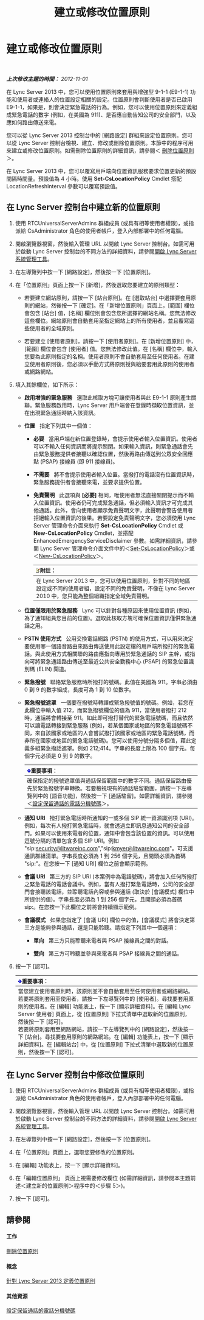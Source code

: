 ﻿---
title: 建立或修改位置原則
TOCTitle: 建立或修改位置原則
ms:assetid: 10338418-4da4-42df-b231-f52098c08dae
ms:mtpsurl: https://technet.microsoft.com/zh-tw/library/JJ687971(v=OCS.15)
ms:contentKeyID: 49889942
ms.date: 08/10/2015
mtps_version: v=OCS.15
ms.translationtype: HT
---

# 建立或修改位置原則

 

_**上次修改主題的時間：** 2012-11-01_

在 Lync Server 2013 中，您可以使用位置原則來套用與增強型 9-1-1 (E9-1-1) 功能和使用者或連絡人的位置設定相關的設定。位置原則會判斷使用者是否已啟用 E9-1-1，如果是，則會決定緊急電話的行為。例如，您可以使用位置原則來定義組成緊急電話的數字 (例如，在美國為 911)、是否應自動告知公司的安全部門，以及應如何路由傳送來電。

您可以從 Lync Server 2013 控制台中的 \[網路設定\] 群組來設定位置原則。您可以從 Lync Server 控制台檢視、建立、修改或刪除位置原則。本節中的程序可用來建立或修改位置原則。如需刪除位置原則的詳細資訊，請參閱＜ [刪除位置原則](lync-server-2013-deleting-a-location-policy.md)＞。

在 Lync Server 2013 中，您可以覆寫用戶端向位置資訊服務要求位置更新的預設間隔時間量。預設值為 4 小時。使用 **Set-CsLocationPolicy** Cmdlet 搭配 LocationRefreshInterval 參數可以覆寫預設值。

## 在 Lync Server 控制台中建立新的位置原則

1.  使用 RTCUniversalServerAdmins 群組成員 (或具有相等使用者權限)，或指派給 CsAdministrator 角色的使用者帳戶，登入內部部署中的任何電腦。

2.  開啟瀏覽器視窗，然後輸入管理 URL 以開啟 Lync Server 控制台。如需可用於啟動 Lync Server 控制台的不同方法的詳細資料，請參閱[開啟 Lync Server 系統管理工具](lync-server-2013-open-lync-server-administrative-tools.md)。

3.  在左導覽列中按一下 \[網路設定\]，然後按一下 \[位置原則\]。

4.  在「位置原則」頁面上按一下 \[新增\]，然後選取您要建立的原則類型：
    
      - 若要建立網站原則，請按一下 \[站台原則\]。在 \[選取站台\] 中選擇要套用原則的網站，然後按一下 \[確定\]。在「新增位置原則」頁面上，\[範圍\] 欄位會包含 \[站台\] 值，\[名稱\] 欄位則會包含您所選擇的網站名稱。您無法修改這些欄位。網站原則會自動套用至指定網站上的所有使用者，並且覆寫這些使用者的全域原則。
    
      - 若要建立 \[使用者原則\]，請按一下 \[使用者原則\]。在 \[新增位置原則\] 中，\[範圍\] 欄位會包含 \[使用者\] 值。您無法修改此值。在 \[名稱\] 欄位中，輸入您要為此原則指定的名稱。使用者原則不會自動套用至任何使用者。在建立使用者原則後，您必須以手動方式將原則授與給要套用此原則的使用者或網路網站。

5.  填入其餘欄位，如下所示：
    
      - **啟用增強的緊急服務**   選取此核取方塊可讓使用者與此 E9-1-1 原則產生關聯。緊急服務啟用時，Lync Server 用戶端會在登錄時擷取位置資訊，並在出現緊急通話時納入該資訊。
    
      - **位置**   指定下列其中一個值：
        
          - **必要**   當用戶端在新位置登錄時，會提示使用者輸入位置資訊。使用者可以不輸入任何資訊而將提示關閉。如果輸入資訊，則緊急通話會先由緊急服務提供者接聽以確認位置，然後再路由傳送到公眾安全回應點 (PSAP) 接線員 (即 911 接線員)。
        
          - **不需要**   將不會提示使用者輸入位置。當撥打的電話沒有位置資訊時，緊急服務提供者會接聽來電，並要求提供位置。
        
          - **免責聲明**   此選項與 **\[必要\]** 相同，唯使用者無法直接關閉提示而不輸入位置資訊。使用者仍可完成緊急通話，但必須輸入資訊才可完成其他通話。此外，會向使用者顯示免責聲明文字，此聲明會警告使用者拒絕輸入位置資訊的後果。若要設定免責聲明文字，您必須使用 Lync Server 管理命令介面來執行 **Set-CsLocationPolicy** Cmdlet 或 **New-CsLocationPolicy** Cmdlet，並搭配 EnhancedEmergencyServiceDisclaimer 參數。如需詳細資訊，請參閱 Lync Server 管理命令介面文件中的＜[Set-CsLocationPolicy](set-cslocationpolicy.md)＞或＜[New-CsLocationPolicy](new-cslocationpolicy.md)＞。
            
            <table>
            <thead>
            <tr class="header">
            <th><img src="images/Gg398811.note(OCS.15).gif" title="note" alt="note" />附註：</th>
            </tr>
            </thead>
            <tbody>
            <tr class="odd">
            <td>在 Lync Server 2013 中，您可以使用位置原則，針對不同的地區設定或不同的使用者組，設定不同的免責聲明，不像在 Lync Server 2010 中，您只能為整個組織指定全域免責聲明。</td>
            </tr>
            </tbody>
            </table>
    
      - **位置僅限用於緊急服務**   Lync 可以針對各種原因來使用位置資訊 (例如，為了通知組員您目前的位置)。選取此核取方塊可確保位置資訊僅供緊急通話之用。
    
      - **PSTN 使用方式**   公用交換電話網路 (PSTN) 的使用方式，可以用來決定要使用哪一個語音路由來路由傳送使用此設定檔的用戶端所撥打的緊急電話。與此使用方式相關聯的路由應指向專用於緊急通話的 SIP 主幹，或指向可將緊急通話路由傳送至最近公共安全勤務中心 (PSAP) 的緊急位置識別碼 (ELIN) 閘道。
    
      - **緊急撥號**   聯絡緊急服務時所撥打的號碼。此值在美國為 911。字串必須由 0 到 9 的數字組成，長度可為 1 到 10 位數字。
    
      - **緊急撥號遮罩**   一個要在撥號時轉譯成緊急撥號值的號碼。例如，若您在此欄位中輸入值 212，而緊急撥號欄位的值為 911，當使用者撥打 212 時，通話將會轉接至 911。如此即可撥打替代的緊急電話號碼，而且依然可以讓電話轉接到緊急服務 (例如，若某個國家或地區的緊急電話號碼不同，來自該國家或地區的人會嘗試撥打該國家或地區的緊急電話號碼，而非所在國家或地區的緊急電話號碼)。您可以使用分號分隔多個值，藉此定義多組緊急撥話遮罩。例如 212;414。字串的長度上限為 100 個字元。每個字元必須是 0 到 9 的數字。
        
        <table>
        <thead>
        <tr class="header">
        <th><img src="images/Gg412908.important(OCS.15).gif" title="important" alt="important" />重要事項：</th>
        </tr>
        </thead>
        <tbody>
        <tr class="odd">
        <td>確保指定的撥號遮罩值與通話保留範圍中的數字不同。通話保留路由優先於緊急撥號字串轉換。若要檢視現有的通話駐留範圍，請按一下左導覽列中的 [語音功能]，然後按一下 [通話駐留]。如需詳細資訊，請參閱＜<a href="lync-server-2013-configure-phone-number-extensions-for-parking-calls.md">設定保留通話的電話分機號碼</a>＞。</td>
        </tr>
        </tbody>
        </table>
    
      - **通知 URI**   撥打緊急電話時所通知的一或多個 SIP 統一資源識別項 (URI)。例如，每次有人撥打緊急電話時，就會透過立即訊息通知公司的安全部門。如果可以使用來電者的位置，通知中會包含該位置的資訊。可以使用逗號分隔的清單包含多個 SIP URI。例如 "sip:security@litwareinc.com","sip:kmyer@litwareinc.com"。可支援通訊群組清單。字串長度必須為 1 到 256 個字元，且開頭必須為首碼 "sip:"。在您按一下 \[通知 URI\] 欄位之前會顯示範例。
    
      - **會議 URI**   第三方的 SIP URI (本案例中為電話號碼)，將會加入任何所撥打之緊急電話的電話會議中。例如，當有人撥打緊急電話時，公司的安全部門會接聽該電話，並聆聽電話內容或參與通話 (取決於 \[會議模式\] 欄位中所提供的值)。字串長度必須為 1 到 256 個字元，且開頭必須為首碼 sip:。在您按一下此欄位之前將會持續顯示範例。
    
      - **會議模式**   如果您指定了 \[會議 URI\] 欄位中的值，\[會議模式\] 將會決定第三方是能夠參與通話，還是只能聆聽。請指定下列其中一個選項：
        
          - **單向**   第三方只能聆聽來電者與 PSAP 接線員之間的對話。
        
          - **雙向**   第三方可聆聽並參與來電者與 PSAP 接線員之間的通話。

6.  按一下 \[認可\]。
    
    <table>
    <thead>
    <tr class="header">
    <th><img src="images/Gg412908.important(OCS.15).gif" title="important" alt="important" />重要事項：</th>
    </tr>
    </thead>
    <tbody>
    <tr class="odd">
    <td>當您建立使用者原則時，該原則並不會自動套用至任何使用者或網路網站。若要將原則套用至使用者，請按一下左導覽列中的 [使用者]。尋找要套用原則的使用者。在 [編輯] 功能表上，按一下 [顯示詳細資料]。在 [編輯 Lync Server 使用者] 頁面上，從 [位置原則] 下拉式清單中選取新的位置原則，然後按一下 [認可]。<br />
    若要將原則套用至網路網站，請按一下左導覽列中的 [網路設定]，然後按一下 [站台]。尋找要套用原則的網路網站。在 [編輯] 功能表上，按一下 [顯示詳細資料]。在 [編輯站台] 中，從 [位置原則] 下拉式清單中選取新的位置原則，然後按一下 [認可]。</td>
    </tr>
    </tbody>
    </table>


## 在 Lync Server 控制台中修改位置原則

1.  使用 RTCUniversalServerAdmins 群組成員 (或具有相等使用者權限)，或指派給 CsAdministrator 角色的使用者帳戶，登入內部部署中的任何電腦。

2.  開啟瀏覽器視窗，然後輸入管理 URL 以開啟 Lync Server 控制台。如需可用於啟動 Lync Server 控制台的不同方法的詳細資料，請參閱[開啟 Lync Server 系統管理工具](lync-server-2013-open-lync-server-administrative-tools.md)。

3.  在左導覽列中按一下 \[網路設定\]，然後按一下 \[位置原則\]。

4.  在「位置原則」頁面上，選取您要修改的位置原則。

5.  在 \[編輯\] 功能表上，按一下 \[顯示詳細資料\]。

6.  在「編輯位置原則」 頁面上視需要修改欄位 (如需詳細資訊，請參閱本主題前述＜建立新的位置原則＞程序中的＜步驟 5＞)。

7.  按一下 \[認可\]。

## 請參閱

#### 工作

[刪除位置原則](lync-server-2013-deleting-a-location-policy.md)  

#### 概念

[針對 Lync Server 2013 定義位置原則](lync-server-2013-defining-the-location-policy.md)  

#### 其他資源

[設定保留通話的電話分機號碼](lync-server-2013-configure-phone-number-extensions-for-parking-calls.md)

